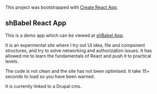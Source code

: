 This project was bootstrapped with [Create React App](https://github.com/facebookincubator/create-react-app).

## shBabel React App

This is a demo app which can be viewed at [shBabel App](https://shbabel.com). 

It is an expermental site where I try out UI idea, file and component structures, and try to solve networking and authorization issues. It has allowed me to learn the fundamentals of React and push it to practical levels. 

The code is not clean and the site has not been optimised. It take 15+ seconds to load so you have been warned.

It is currently linked to a Drupal cms.

